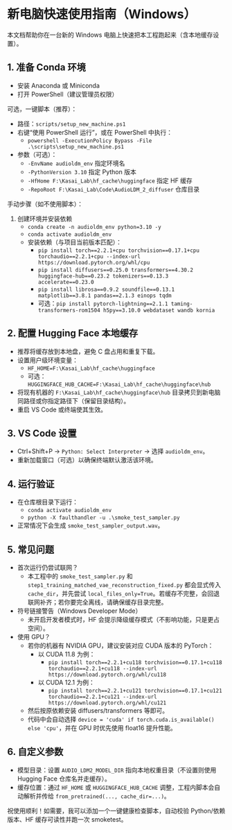 # 新电脑快速使用指南（Windows）

本文档帮助你在一台新的 Windows 电脑上快速把本工程跑起来（含本地缓存设置）。

## 1. 准备 Conda 环境
- 安装 Anaconda 或 Miniconda
- 打开 PowerShell（建议管理员权限）

可选，一键脚本（推荐）：
- 路径：`scripts/setup_new_machine.ps1`
- 右键“使用 PowerShell 运行”，或在 PowerShell 中执行：
  - `powershell -ExecutionPolicy Bypass -File .\scripts\setup_new_machine.ps1`
- 参数（可选）：
  - `-EnvName audioldm_env` 指定环境名
  - `-PythonVersion 3.10` 指定 Python 版本
  - `-HfHome F:\Kasai_Lab\hf_cache\huggingface` 指定 HF 缓存
  - `-RepoRoot F:\Kasai_Lab\Code\AudioLDM_2_diffuser` 仓库目录

手动步骤（如不使用脚本）：
1) 创建环境并安装依赖
   - `conda create -n audioldm_env python=3.10 -y`
   - `conda activate audioldm_env`
   - 安装依赖（与项目当前版本匹配）：
     - `pip install torch==2.2.1+cpu torchvision==0.17.1+cpu torchaudio==2.2.1+cpu --index-url https://download.pytorch.org/whl/cpu`
     - `pip install diffusers==0.25.0 transformers==4.30.2 huggingface-hub==0.23.2 tokenizers==0.13.3 accelerate==0.23.0`
     - `pip install librosa==0.9.2 soundfile==0.13.1 matplotlib==3.8.1 pandas==2.1.3 einops tqdm`
     - 可选：`pip install pytorch-lightning==2.1.1 taming-transformers-rom1504 h5py==3.10.0 webdataset wandb kornia`

## 2. 配置 Hugging Face 本地缓存
- 推荐将缓存放到本地盘，避免 C 盘占用和重复下载。
- 设置用户级环境变量：
  - `HF_HOME=F:\Kasai_Lab\hf_cache\huggingface`
  - 可选：`HUGGINGFACE_HUB_CACHE=F:\Kasai_Lab\hf_cache\huggingface\hub`
- 将现有机器的 `F:\Kasai_Lab\hf_cache\huggingface\hub` 目录拷贝到新电脑同路径或你指定路径下（保留目录结构）。
- 重启 VS Code 或终端使其生效。

## 3. VS Code 设置
- Ctrl+Shift+P → `Python: Select Interpreter` → 选择 `audioldm_env`。
- 重新加载窗口（可选）以确保终端默认激活该环境。

## 4. 运行验证
- 在仓库根目录下运行：
  - `conda activate audioldm_env`
  - `python -X faulthandler -u .\smoke_test_sampler.py`
- 正常情况下会生成 `smoke_test_sampler_output.wav`。

## 5. 常见问题
- 首次运行仍尝试联网？
  - 本工程中的 `smoke_test_sampler.py` 和 `step1_training_matched_vae_reconstruction_fixed.py` 都会显式传入 `cache_dir`，并先尝试 `local_files_only=True`。若缓存不完整，会回退联网补齐；若你要完全离线，请确保缓存目录完整。
- 符号链接警告（Windows Developer Mode）
  - 未开启开发者模式时，HF 会提示降级缓存模式（不影响功能，只是更占空间）。
- 使用 GPU？
  - 若你的机器有 NVIDIA GPU，建议安装对应 CUDA 版本的 PyTorch：
    - 以 CUDA 11.8 为例：
      - `pip install torch==2.2.1+cu118 torchvision==0.17.1+cu118 torchaudio==2.2.1+cu118 --index-url https://download.pytorch.org/whl/cu118`
    - 以 CUDA 12.1 为例：
      - `pip install torch==2.2.1+cu121 torchvision==0.17.1+cu121 torchaudio==2.2.1+cu121 --index-url https://download.pytorch.org/whl/cu121`
  - 然后按原依赖安装 diffusers/transformers 等即可。
  - 代码中会自动选择 `device = 'cuda' if torch.cuda.is_available() else 'cpu'`，并在 GPU 时优先使用 float16 提升性能。

## 6. 自定义参数
- 模型目录：设置 `AUDIO_LDM2_MODEL_DIR` 指向本地权重目录（不设置则使用 Hugging Face 仓库名并走缓存）。
- 缓存位置：通过 `HF_HOME` 或 `HUGGINGFACE_HUB_CACHE` 调整，工程内脚本会自动解析并传给 `from_pretrained(..., cache_dir=...)`。

祝使用顺利！如需要，我可以添加一个一键健康检查脚本，自动校验 Python/依赖版本、HF 缓存可读性并跑一次 smoketest。
